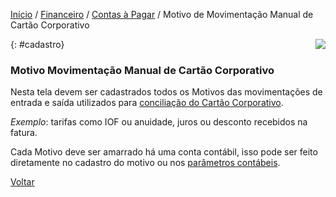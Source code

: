 [Início](index.md) / [Financeiro](financeiro.md) /  [Contas à Pagar](financeiro.md#financeirocontaspagar) / Motivo de Movimentação Manual de Cartão Corporativo



<a href="http://docs.continentenuvem.com.br/dicas.html#dicas"><img align="right" src="http://docs.continentenuvem.com.br/images/dicas.png"></a>



{: #cadastro}

### Motivo Movimentação Manual de Cartão Corporativo

Nesta tela devem ser cadastrados todos os Motivos das movimentações de entrada e saída utilizados para [conciliação do Cartão Corporativo](financeiro_cartao_corporativo.md#conciliacao). 

*Exemplo*: tarifas como IOF ou anuidade, juros ou desconto recebidos na fatura.

Cada Motivo deve ser amarrado há uma conta contábil, isso pode ser feito diretamente no cadastro do motivo ou nos [parâmetros contábeis](contabilidade_parametro_contabil_contas_pagar.md#contaspagar).



[Voltar](financeiro.md#financeirocontaspagar)

